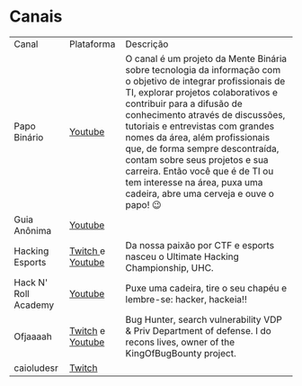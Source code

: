 # Canais

<table>
    <tbody>
        <tr>
            <td>Canal</td>
            <td>Plataforma</td>
            <td>Descrição</td>
        </tr>
        <tr>
            <td>Papo Binário</td>
            <td>
                <a href="https://www.youtube.com/channel/UCuQ8zW9VmVyml7KytSqJDzg">Youtube</a>
            </td>
            <td>O canal é um projeto da Mente Binária sobre tecnologia da informação com o objetivo de integrar profissionais de TI, explorar projetos colaborativos e contribuir para a difusão de conhecimento através de discussões, tutoriais e entrevistas com grandes nomes da área, além profissionais que, de forma sempre descontraída, contam sobre seus projetos e sua carreira. Então você que é de TI ou tem interesse na área, puxa uma cadeira, abre uma cerveja e ouve o papo! 😉</td>
        </tr>
         <tr>
            <td>Guia Anônima</td>
            <td>
                <a href="https://www.youtube.com/channel/UCkfyKm2S5eSurJDt3TATq-A">Youtube</a>
            </td>
            <td></td>
        </tr>
        <tr>
            <td>Hacking Esports</td>
            <td>
               <a href="https://www.twitch.tv/hackingesports"> Twitch </a> e <a href="https://www.youtube.com/channel/UCSjDBJ9bjqZ40yBxv-jukNg">Youtube</a>
            </td>
            <td>Da nossa paixão por CTF e esports nasceu o Ultimate Hacking Championship, UHC.</td>
        </tr>
         <tr>
            <td>
                 Hack N' Roll Academy<a>
            </td>
            <td>
                <a href="https://www.youtube.com/channel/UCcYYP7JizTd24W9Mr7FIhxw">Youtube</a>
            </td>
            <td>Puxe uma cadeira, tire o seu chapéu e lembre-se: hacker, hackeia!!</td>
        </tr>
        <tr>
            <td>Ofjaaaah</td>
            <td>
                <a href="https://www.twitch.tv/ofjaaaah"> Twitch</a> e <a href="https://www.youtube.com/c/OFJAAAH">Youtube</a>
            </td>
            <td>Bug Hunter, search vulnerability VDP & Priv Department of defense. I do recons lives, owner of the KingOfBugBounty project.</td>
        </tr>
        <tr>
            <td>caioludesr</td>
            <td>
                <a href="https://www.twitch.tv/caioluders">Twitch</a>
            </td>
            <td></td>
        </tr>
    </tbody>

</table>
